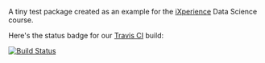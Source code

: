 A tiny test package created as an example for the [iXperience](http://ixperience.co.za/) Data Science course.

Here's the status badge for our [Travis CI](https://travis-ci.org/) build:

[![Build Status](https://travis-ci.org/DataWookie/elliptical.svg?branch=master)](https://travis-ci.org/DataWookie/elliptical)